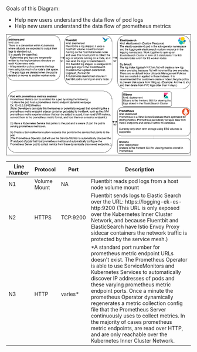 Goals of this Diagram: 
* Help new users understand the data flow of pod logs
* Help new users understand the data flow of prometheus metrics

![](images/logs_and_metrics_data_flow_diagram.app.diagrams.net.png)

| Line Number | Protocol | Port | Description |
| --- |  --- | --- | --- |
| N1 | Volume Mount | NA | Fluentbit reads pod logs from a host node volume mount |
| N2 | HTTPS | TCP:9200 | Fluentbit sends logs to Elastic Search over the URL: https://logging-ek-es-http:9200 (This URL is only exposed over the Kubernetes Inner Cluster Network, and because Fluentbit and ElasticSearch have Istio Envoy Proxy sidecar containers the network traffic is protected by the service mesh.) |
| N3 | HTTP | varies* | *A standard port number for prometheus metric endpoint URLs doesn't exist. The Prometheus Operator is able to use ServiceMonitors and Kubernetes Services to automatically discover IP addresses of pods and these varying prometheus metric endpoint ports. Once a minute the prometheus Operator dynamically regenerates a metric collection config file that the Prometheus Server continuously uses to collect metrics. In the majority of cases prometheus metric endpoints, are read over HTTP, and are only reachable over the Kubernetes Inner Cluster Network. |

